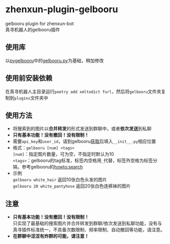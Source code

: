 # zhenxun-plugin-gelbooru
gelbooru plugin for zhenxun-bot  
真寻机器人的gelbooru插件
## 使用库
以[pygelbooru](https://github.com/rainyDayDevs/pygelbooru/)中的[gelbooru.py](https://github.com/rainyDayDevs/pygelbooru/blob/master/pygelbooru/gelbooru.py)为基础，稍加修改
## 使用前安装依赖
在真寻机器人主目录运行`poetry add xmltodict furl`，然后将`gelbooru`文件夹复制到`plugins`文件夹中
## 使用方法
- 将搜索到的图片以**合并转发**的形式发送到群聊中，或者**依次发送**到私聊
- **只有基本功能！没有撤回！没有限制！**
- 需要`api_key`和`user_id`，请到gelbooru[获取](https://gelbooru.com/index.php?page=account&s=options)后填入`__init__.py`相应位置
- 格式：`gelbooru [num] <tags>`  
`[num]`：指定图片数量，可为空，不指定时默认为10  
`<tags>`：gelbooru的tag标准，标签内空格用`_`代替，标签外空格为标签分隔，参考gelbooru的[howto:search](https://gelbooru.com/index.php?page=wiki&s=list&search=howto:search)
- 示例  
`gelbooru white_hair` 返回10张白色头发的图片  
`gelbooru 20 white_pantyhose` 返回20张白色连裤袜的图片
## 注意
- **只有基本功能！没有撤回！没有限制！**  
只实现了最基础的搜索图片并合并转发到群聊/依次发送到私聊功能，没有与真寻插件标准统一，不具备次数限制、频率限制、自动撤回等功能，请注意。
- **在群聊中涩涩有炸群的可能，请注意！**
